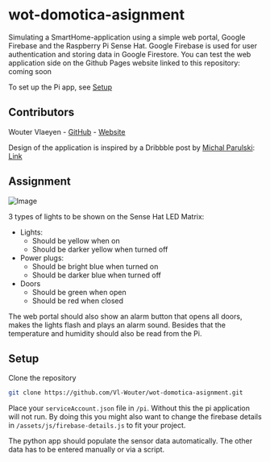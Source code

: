 # wot-domotica-asignment

Simulating a SmartHome-application using a simple web portal, Google Firebase and the Raspberry Pi Sense Hat. Google Firebase is used for user authentication and storing data in Google Firestore. You can test the web application side on the Github Pages website linked to this repository: coming soon

To set up the Pi app, see [Setup](#setup)

## Contributors

Wouter Vlaeyen - [GitHub](https://github.com/Vl-Wouter) - [Website](https://www.wouterv.be)

Design of the application is inspired by a Dribbble post by [Michal Parulski](https://www.dribbble.com/Shuma87): [Link](https://www.dribbble.com/shots/6914699-Smart-Home-App)

## Assignment

![Image](https://i.imgur.com/yWILHFX.png)

3 types of lights to be shown on the Sense Hat LED Matrix:

* Lights:
  * Should be yellow when on
  * Should be darker yellow when turned off
* Power plugs:
  * Should be bright blue when turned on
  * Should be darker blue when turned off
* Doors
  * Should be green when open
  * Should be red when closed

The web portal should also show an alarm button that opens all doors, makes the lights flash and plays an alarm sound. Besides that the temperature and humidity should also be read from the Pi.

## Setup

Clone the repository

```bash
git clone https://github.com/Vl-Wouter/wot-domotica-asignment.git
```

Place your `serviceAccount.json` file in `/pi`. Without this the pi application will not run. By doing this you might also want to change the firebase details in `/assets/js/firebase-details.js` to fit your project.

The python app should populate the sensor data automatically. The other data has to be entered manually or via a script.
